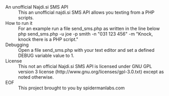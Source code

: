 <dl>
<dt>An unofficial Najdi.si SMS API</dt>
<dd>This an unofficial najdi.si SMS API allows you texting from a PHP scripts.</dd>

<dt>How to run it</dt>
<dd>For an example run a file send_sms.php as written in the line below<br/>
php send_sms.php -u joe -p smith -n "031 123 456" -m "Knock, knock there is a PHP script."
</dd>

<dt>Debugging</dt>
<dd>Open a file send_sms.php with your text editor and set a defined DEBUG variable value to 1.</dd>

<dt>License</dt>
<dd>This not an official Najdi.si SMS API is licensed under GNU GPL version 3 license (http://www.gnu.org/licenses/gpl-3.0.txt) except as noted otherwise.</dd>

<dt>EOF</dt>
<dd>This project brought to you by spidermanlabs.com</dd>
</dl>
